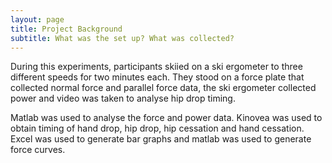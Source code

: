 ```yaml
---
layout: page
title: Project Background
subtitle: What was the set up? What was collected? 
---
```


During this experiments, participants skiied on a ski ergometer to three different speeds for two minutes each. They stood on a force plate that collected normal force and parallel force data, the ski ergometer collected power and video was taken to analyse hip drop timing. 

Matlab was used to analyse the force and power data. Kinovea was used to obtain timing of hand drop, hip drop, hip cessation and hand cessation. Excel was used to generate bar graphs and matlab was used to generate force curves. 


